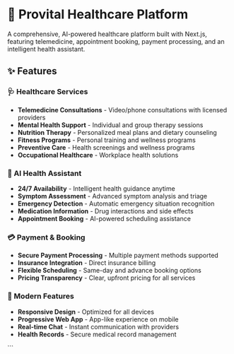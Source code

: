 # 🏥 Provital Healthcare Platform

A comprehensive, AI-powered healthcare platform built with Next.js, featuring telemedicine, appointment booking, payment processing, and an intelligent health assistant.

## ✨ Features

### 🩺 Healthcare Services
- **Telemedicine Consultations** - Video/phone consultations with licensed providers
- **Mental Health Support** - Individual and group therapy sessions
- **Nutrition Therapy** - Personalized meal plans and dietary counseling
- **Fitness Programs** - Personal training and wellness programs
- **Preventive Care** - Health screenings and wellness programs
- **Occupational Healthcare** - Workplace health solutions

### 🤖 AI Health Assistant
- **24/7 Availability** - Intelligent health guidance anytime
- **Symptom Assessment** - Advanced symptom analysis and triage
- **Emergency Detection** - Automatic emergency situation recognition
- **Medication Information** - Drug interactions and side effects
- **Appointment Booking** - AI-powered scheduling assistance

### 💳 Payment & Booking
- **Secure Payment Processing** - Multiple payment methods supported
- **Insurance Integration** - Direct insurance billing
- **Flexible Scheduling** - Same-day and advance booking options
- **Pricing Transparency** - Clear, upfront pricing for all services

### 📱 Modern Features
- **Responsive Design** - Optimized for all devices
- **Progressive Web App** - App-like experience on mobile
- **Real-time Chat** - Instant communication with providers
- **Health Records** - Secure medical record management



\`\`\`


